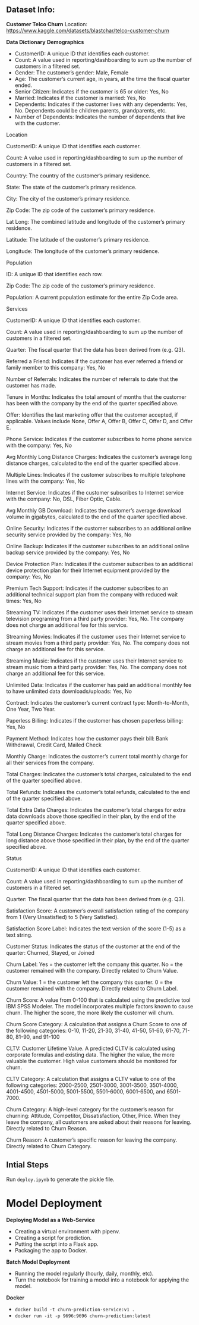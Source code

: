 ## Dataset Info: 

**Customer Telco Churn**
Location:
https://www.kaggle.com/datasets/blastchar/telco-customer-churn

**Data Dictionary**
**Demographics**
- CustomerID: A unique ID that identifies each customer.
- Count: A value used in reporting/dashboarding to sum up the number of customers in a filtered set.
- Gender: The customer’s gender: Male, Female
- Age: The customer’s current age, in years, at the time the fiscal quarter ended.
- Senior Citizen: Indicates if the customer is 65 or older: Yes, No
- Married: Indicates if the customer is married: Yes, No
- Dependents: Indicates if the customer lives with any dependents: Yes, No. Dependents could be children parents, grandparents, etc.
- Number of Dependents: Indicates the number of dependents that live with the customer.

 
Location

CustomerID: A unique ID that identifies each customer.

Count: A value used in reporting/dashboarding to sum up the number of customers in a filtered set.

Country: The country of the customer’s primary residence.

State: The state of the customer’s primary residence.

City: The city of the customer’s primary residence.

Zip Code: The zip code of the customer’s primary residence.

Lat Long: The combined latitude and longitude of the customer’s primary residence.

Latitude: The latitude of the customer’s primary residence.

Longitude: The longitude of the customer’s primary residence.

 
Population

ID: A unique ID that identifies each row.

Zip Code: The zip code of the customer’s primary residence.

Population: A current population estimate for the entire Zip Code area.

 
Services

CustomerID: A unique ID that identifies each customer.

Count: A value used in reporting/dashboarding to sum up the number of customers in a filtered set.

Quarter: The fiscal quarter that the data has been derived from (e.g. Q3).

Referred a Friend: Indicates if the customer has ever referred a friend or family member to this company: Yes, No

Number of Referrals: Indicates the number of referrals to date that the customer has made.

Tenure in Months: Indicates the total amount of months that the customer has been with the company by the end of the quarter specified above.

Offer: Identifies the last marketing offer that the customer accepted, if applicable. Values include None, Offer A, Offer B, Offer C, Offer D, and Offer E.

Phone Service: Indicates if the customer subscribes to home phone service with the company: Yes, No

Avg Monthly Long Distance Charges: Indicates the customer’s average long distance charges, calculated to the end of the quarter specified above.

Multiple Lines: Indicates if the customer subscribes to multiple telephone lines with the company: Yes, No

Internet Service: Indicates if the customer subscribes to Internet service with the company: No, DSL, Fiber Optic, Cable.

Avg Monthly GB Download: Indicates the customer’s average download volume in gigabytes, calculated to the end of the quarter specified above.

Online Security: Indicates if the customer subscribes to an additional online security service provided by the company: Yes, No

Online Backup: Indicates if the customer subscribes to an additional online backup service provided by the company: Yes, No

Device Protection Plan: Indicates if the customer subscribes to an additional device protection plan for their Internet equipment provided by the company: Yes, No

Premium Tech Support: Indicates if the customer subscribes to an additional technical support plan from the company with reduced wait times: Yes, No

Streaming TV: Indicates if the customer uses their Internet service to stream television programing from a third party provider: Yes, No. The company does not charge an additional fee for this service.

Streaming Movies: Indicates if the customer uses their Internet service to stream movies from a third party provider: Yes, No. The company does not charge an additional fee for this service.

Streaming Music: Indicates if the customer uses their Internet service to stream music from a third party provider: Yes, No. The company does not charge an additional fee for this service.

Unlimited Data: Indicates if the customer has paid an additional monthly fee to have unlimited data downloads/uploads: Yes, No

Contract: Indicates the customer’s current contract type: Month-to-Month, One Year, Two Year.

Paperless Billing: Indicates if the customer has chosen paperless billing: Yes, No

Payment Method: Indicates how the customer pays their bill: Bank Withdrawal, Credit Card, Mailed Check

Monthly Charge: Indicates the customer’s current total monthly charge for all their services from the company.

Total Charges: Indicates the customer’s total charges, calculated to the end of the quarter specified above.

Total Refunds: Indicates the customer’s total refunds, calculated to the end of the quarter specified above.

Total Extra Data Charges: Indicates the customer’s total charges for extra data downloads above those specified in their plan, by the end of the quarter specified above.

Total Long Distance Charges: Indicates the customer’s total charges for long distance above those specified in their plan, by the end of the quarter specified above.

 
Status

CustomerID: A unique ID that identifies each customer.

Count: A value used in reporting/dashboarding to sum up the number of customers in a filtered set.

Quarter: The fiscal quarter that the data has been derived from (e.g. Q3).

Satisfaction Score: A customer’s overall satisfaction rating of the company from 1 (Very Unsatisfied) to 5 (Very Satisfied).

Satisfaction Score Label: Indicates the text version of the score (1-5) as a text string.

Customer Status: Indicates the status of the customer at the end of the quarter: Churned, Stayed, or Joined

Churn Label: Yes = the customer left the company this quarter. No = the customer remained with the company. Directly related to Churn Value.

Churn Value: 1 = the customer left the company this quarter. 0 = the customer remained with the company. Directly related to Churn Label.

Churn Score: A value from 0-100 that is calculated using the predictive tool IBM SPSS Modeler. The model incorporates multiple factors known to cause churn. The higher the score, the more likely the customer will churn.

Churn Score Category: A calculation that assigns a Churn Score to one of the following categories: 0-10, 11-20, 21-30, 31-40, 41-50, 51-60, 61-70, 71-80, 81-90, and 91-100

CLTV: Customer Lifetime Value. A predicted CLTV is calculated using corporate formulas and existing data. The higher the value, the more valuable the customer. High value customers should be monitored for churn.

CLTV Category: A calculation that assigns a CLTV value to one of the following categories: 2000-2500, 2501-3000, 3001-3500, 3501-4000, 4001-4500, 4501-5000, 5001-5500, 5501-6000, 6001-6500, and 6501-7000.

Churn Category: A high-level category for the customer’s reason for churning: Attitude, Competitor, Dissatisfaction, Other, Price. When they leave the company, all customers are asked about their reasons for leaving. Directly related to Churn Reason.

Churn Reason: A customer’s specific reason for leaving the company. Directly related to Churn Category.

## Intial Steps 

Run `deploy.ipynb` to generate the pickle file.


# **Model Deployment** 

**Deploying Model as a Web-Service**
- Creating a virtual environment with pipenv.
- Creating a script for prediction.
- Putting the script into a Flask app.
- Packaging the app to Docker.


**Batch Model Deployment**
- Running the model regularly (hourly, daily, monthly, etc).
- Turn the notebook for training a model into a notebook for applying the model.

**Docker**  
- `docker build -t churn-prediction-service:v1 .`  
- `docker run -it -p 9696:9696 churn-prediction:latest`